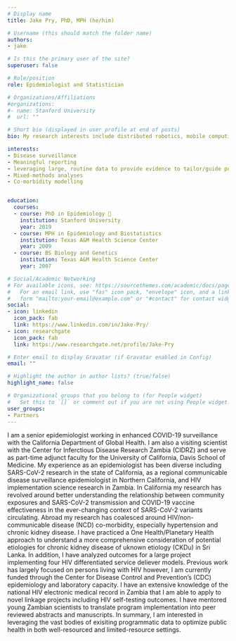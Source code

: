 ```yaml
---
# Display name
title: Jake Pry, PhD, MPH (he/him)

# Username (this should match the folder name)
authors:
- jake

# Is this the primary user of the site?
superuser: false

# Role/position
role: Epidemiologist and Statistician

# Organizations/Affiliations
#organizations:
#- name: Stanford University
#  url: ""

# Short bio (displayed in user profile at end of posts)
bio: My research interests include distributed robotics, mobile computing and programmable matter.

interests:
- Disease surveillance  
- Meaningful reporting  
- leveraging large, routine data to provide evidence to tailor/guide policy  
- Mixed-methods analyses  
- Co-morbidity modelling  


education:
  courses:
  - course: PhD in Epidemiology 🦠
    institution: Stanford University
    year: 2019
  - course: MPH in Epidemiology and Biostatistics
    institution: Texas A&M Health Science Center
    year: 2009
  - course: BS Biology and Genetics
    institution: Texas A&M Health Science Center
    year: 2007

# Social/Academic Networking
# For available icons, see: https://sourcethemes.com/academic/docs/page-builder/#icons
#   For an email link, use "fas" icon pack, "envelope" icon, and a link in the
#   form "mailto:your-email@example.com" or "#contact" for contact widget.
social:
- icon: linkedin
  icon_pack: fab
  link: https://www.linkedin.com/in/Jake-Pry/
- icon: researchgate
  icon_pack: fab
  link: https://www.researchgate.net/profile/Jake-Pry

# Enter email to display Gravatar (if Gravatar enabled in Config)
email: ""

# Highlight the author in author lists? (true/false)
highlight_name: false

# Organizational groups that you belong to (for People widget)
#   Set this to `[]` or comment out if you are not using People widget.
user_groups:
- Partners
---
```


I am a senior epidemiologist working in enhanced COVID-19 surveillance with the California Department of Global Health. I am also a visiting scientist with the Center for Inferctious Disease Research Zambia (CIDRZ) and serve as part-time adjunct faculty for the University of California, Davis School of Medicine. My experience as an epidemiologist has been diverse including SARS-CoV-2 research in the state of California, as a regional communicable disease surveillance epidemiologist in Northern California, and HIV implementation science research in Zambia. In California my research has revolved around better understanding the relationship between community exposures and SARS-CoV-2 transmission and COVID-19 vaccine effectiveness in the ever-changing context of SARS-CoV-2 variants circulating. Abroad my research has coalesced around HIV/non-communicable disease (NCD) co-morbidity, especially hypertension and chronic kidney disease. I have practiced a One Health/Planetary Health approach to understand a more comprehensive consideration of potential etiologies for chronic kidney disease of uknown etiology (CKDu) in Sri Lanka. In addition, I have analyzed outcomes for a large project implementing four HIV differentiated service deliever models. Previous work has largely focused on persons living with HIV however, I am currently funded through the Center for Disease Control and Prevention’s (CDC) epidemiology and laboratory capacity. I have an extensive knowledge of the national HIV electronic medical record in Zambia that I am able to apply to novel linkage projects including HIV self-testing outcomes. I have mentored young Zambian scientists to translate program implementation into peer reviewed abstracts and manuscripts. In summary, I am interested in leveraging the vast bodies of exisiting programmatic data to optimize public health in both well-resourced and limited-resource settings.